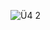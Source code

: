 ![Ü4 2](https://user-images.githubusercontent.com/101809825/163874159-71cb0d1f-cbbb-46ad-b556-b32c381e6ebc.jpg)

